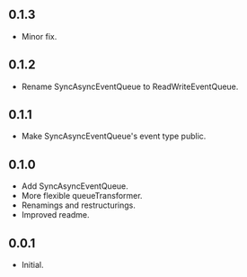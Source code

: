 ## 0.1.3

* Minor fix.

## 0.1.2

* Rename SyncAsyncEventQueue to ReadWriteEventQueue.

## 0.1.1

* Make SyncAsyncEventQueue's event type public.

## 0.1.0

* Add SyncAsyncEventQueue.
* More flexible queueTransformer.
* Renamings and restructurings.
* Improved readme.

## 0.0.1

* Initial.
